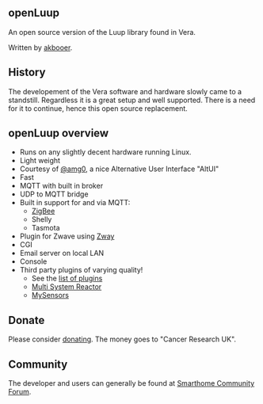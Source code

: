 ## openLuup
An open source version of the Luup library found in Vera.

Written by [akbooer](https://github.com/akbooer/openLuup).

## History
The developement of the Vera software and hardware slowly came to a standstill. Regardless it is a great setup and well supported. There is a need for it to continue, hence this open source replacement.

## openLuup overview
- Runs on any slightly decent hardware running Linux.
- Light weight
- Courtesy of [@amg0](https://github.com/amg0/ALTUI), a nice Alternative User Interface "AltUI"
- Fast
- MQTT with built in broker
- UDP to MQTT bridge
- Built in support for and via MQTT:
  * [ZigBee](https://www.zigbee2mqtt.io/)
  * Shelly
  * Tasmota
- Plugin for Zwave using [Zway](https://z-wave.me/products/uzb/)
- CGI
- Email server on local LAN
- Console
- Third party plugins of varying quality!
  * See the [list of plugins](plugins-list.md)
  * [Multi System Reactor](https://reactor.toggledbits.com/docs/)
  * [MySensors](https://www.mysensors.org/)

## Donate
Please consider [donating](https://www.justgiving.com/DataYours/). The money goes to "Cancer Research UK".

## Community
The developer and users can generally be found at [Smarthome Community Forum](https://smarthome.community/).
